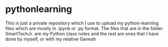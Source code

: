 # pythonlearning

This is just a private repository which I use to upload my python-learning files which are mostly in .ipynb or .py format. The files that are in the folder SmartTechJr. are my Python class notes and the rest are ones that I have done by myself, or with my relative Ganesh
